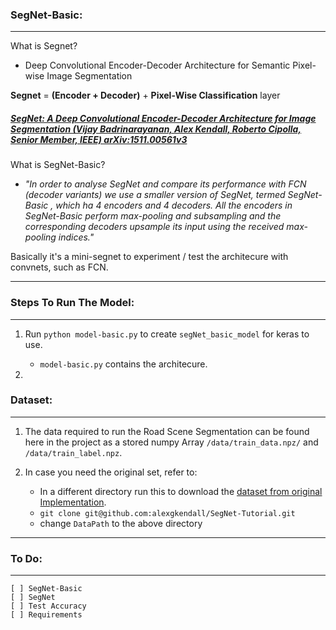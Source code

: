 ### SegNet-Basic:
---

What is Segnet?

* Deep Convolutional Encoder-Decoder Architecture for Semantic Pixel-wise Image Segmentation

 **Segnet** = **(Encoder + Decoder)** +  **Pixel-Wise Classification** layer

##### *[SegNet: A Deep Convolutional Encoder-Decoder Architecture for Image Segmentation (Vijay Badrinarayanan, Alex Kendall, Roberto Cipolla, Senior Member, IEEE) arXiv:1511.00561v3](https://arxiv.org/abs/1511.00561)*


What is SegNet-Basic?

* *"In order to analyse SegNet and compare its performance with FCN  (decoder  variants)  we  use  a  smaller  version  of  SegNet, termed SegNet-Basic ,  which  ha  4  encoders  and  4  decoders. All the encoders in SegNet-Basic perform max-pooling and subsampling and the corresponding decoders upsample its input using the  received  max-pooling  indices."*

Basically it's a mini-segnet to experiment / test the architecure with convnets, such as FCN.


 -----

### Steps To Run The Model:
---

1. Run `python model-basic.py` to create `segNet_basic_model` for keras to use.
	
	* `model-basic.py` contains the architecure.

2. 



### Dataset:
---

1. The data required to run the Road Scene Segmentation can be found here in the project as a stored numpy Array `/data/train_data.npz/` and `/data/train_label.npz`.

2. In case you need the original set, refer to:

	* In a different directory run this to download the [dataset from original Implementation](https://github.com/alexgkendall/SegNet-Tutorial).
	* `git clone git@github.com:alexgkendall/SegNet-Tutorial.git`
	* change `DataPath` to the above directory



----


### To Do:
----

	[ ] SegNet-Basic
	[ ] SegNet
	[ ] Test Accuracy
	[ ] Requirements





